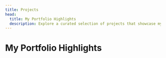```yaml
---
title: Projects
head:
  title: My Portfolio Highlights
  description: Explore a curated selection of projects that showcase my problem-solving skills and web development expertise.
---
```


# My Portfolio Highlights
